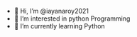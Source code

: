 - 👋 Hi, I’m @iayanaroy2021
- 👀 I’m interested in python Programming
- 🌱 I’m currently learning Python


<!---
iayanaroy2021/iayanaroy2021 is a ✨ special ✨ repository because its `README.md` (this file) appears on your GitHub profile.
You can click the Preview link to take a look at your changes.
--->
